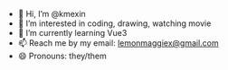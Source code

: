 - 👋 Hi, I’m @kmexin
- 👀 I’m interested in coding, drawing, watching movie
- 🌱 I’m currently learning Vue3
- 📫 Reach me by my email: lemonmaggiex@gmail.com
- 😄 Pronouns: they/them


<!---
kmexin/kmexin is a ✨ special ✨ repository because its `README.md` (this file) appears on your GitHub profile.
You can click the Preview link to take a look at your changes.
--->

